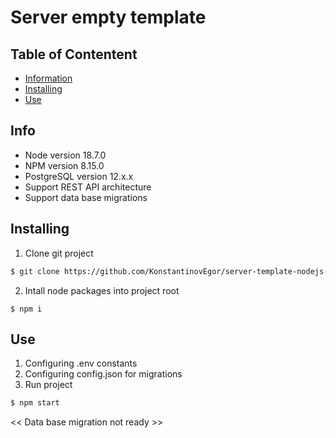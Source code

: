 # Server empty template

## Table of Contentent
- [Information](#info)
- [Installing](#installing) 
- [Use](#use) 

## Info
- Node version 18.7.0
- NPM version 8.15.0
- PostgreSQL version 12.x.x
- Support REST API architecture
- Support data base migrations

## Installing
1. Clone git project
```sh
$ git clone https://github.com/KonstantinovEgor/server-template-nodejs-postgre.git
```
2. Intall node packages into project root
```
$ npm i
```

## Use
1. Configuring .env constants
2. Configuring config.json for migrations
3. Run project
```sh
$ npm start
```

<< Data base migration not ready >>